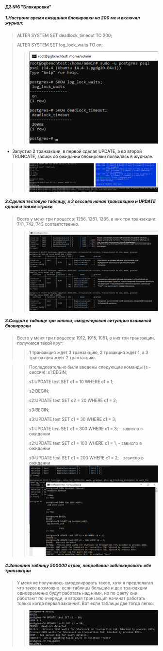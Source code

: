 #### ДЗ №6 "Блокировки"
##### _1.Настроил время ожидания блокировки на 200 мс и включил журнал:_ 
> ALTER SYSTEM SET deadlock_timeout TO 200; 

> ALTER SYSTEM SET log_lock_waits TO on;
>> ![alt tag](https://github.com/vinogradishev/vinogradishev/blob/a2796256f116afa48ba3ee0d264aec2a62c4de7b/Setlockdeadlock.png)

- Запустил 2 транзакции, в первой сделал UPDATE, а во второй TRUNCATE, запись об ожидании блокировки появилась в журнале.
>> ![alt tag](https://github.com/vinogradishev/vinogradishev/blob/a2796256f116afa48ba3ee0d264aec2a62c4de7b/blockRE_AE.png)
>> ![alt tag](https://github.com/vinogradishev/vinogradishev/blob/a2796256f116afa48ba3ee0d264aec2a62c4de7b/wait200ms.png)

##### _2.Сделал тестовую таблицу, в 3 сессиях начал транзакцию и UPDATE одной и тойже строки_ 
> Всего у меня три процесса: 1256, 1261, 1265, в них три транзакции: 741, 742, 743 соответственно.
>> ![alt tag](https://github.com/vinogradishev/vinogradishev/blob/a2796256f116afa48ba3ee0d264aec2a62c4de7b/lock.png)

##### _3.Создал в таблице три записи, смоделировал ситуацию взаимной блокировки_ 
> Всего у меня три процесса: 1912, 1915, 1951, в них три транзакции, получился такой круг:
>> 1 транзакция ждёт 3 транзакцию, 2 тразакция ждёт 1, а 3 транзакция ждёт 2 транзакцию.

>> Последовательно были введены следующие команды (s - сессия):
>> s1:BEGIN;
>> 
>> s1:UPDATE test SET c1 = 10 WHERE c1 = 1;
>> 
>> s2:BEGIN;
>> 
>> s2:UPDATE test SET c2 = 20 WHERE c1 = 2;
>> 
>> s3:BEGIN;
>> 
>> s3:UPDATE test SET c1 = 30 WHERE c1 = 3;
>> 
>> s1:UPDATE test SET c1 = 300 WHERE c1 = 3; - зависло в ожидании
>> 
>> s2:UPDATE test SET c1 = 100 WHERE c1 = 1; - зависло в ожидании
>> 
>> s3:UPDATE test SET c1 = 200 WHERE c1 = 2; - зависло в ожидании
>> ![alt tag](https://github.com/vinogradishev/vinogradishev/blob/a2796256f116afa48ba3ee0d264aec2a62c4de7b/deadlock.png)

##### _4.Заполнил таблицу 500000 строк, попробовал заблокировать обе транзакции_ 
> У меня не получилось смоделировать такое, хотя я предполагал что такое возможно, если таблицы большие и две транзакции одновременно будут работать над ними, но по факту они работают по очереди, и вторая транзакция начинат работать только когда первая закончит. Вот если таблицы две тогда легко:
>> ![alt tag](https://github.com/vinogradishev/vinogradishev/blob/a2796256f116afa48ba3ee0d264aec2a62c4de7b/SELFdeadlock.png)
